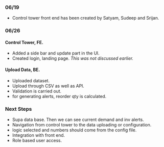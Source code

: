 ### 06/19 
- Control tower front end has been created by Satyam, Sudeep and Srijan.
### 06/26 
#### Control Tower, FE. 
- Added a side bar and update part in the UI.
- Created login, landing page. *This was not discussed earlier.* 
#### Upload Data, BE. 
- Uploaded dataset.
- Upload through CSV as well as API.
- Validation is carried out.
- for generating alerts, reorder qty is calculated.

### Next Steps
- Supa data base. Then we can see current demand and inv alerts.
- Navigation from control tower to the data uploading or configuration.
- logic selected and numbers should come from the config file.
- Integration with front end.
- Role based user access.

